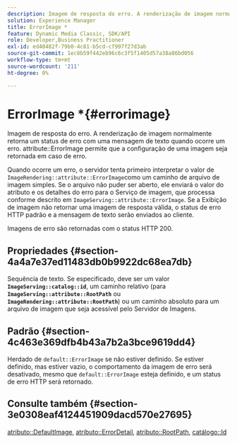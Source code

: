 ```yaml
---
description: Imagem de resposta do erro. A renderização de imagem normalmente retorna um status de erro com uma mensagem de texto quando ocorre um erro. O atributo ErrorImage permite que a configuração de uma imagem seja retornada em caso de erro.
solution: Experience Manager
title: ErrorImage *
feature: Dynamic Media Classic, SDK/API
role: Developer,Business Practitioner
exl-id: ed48482f-79b0-4c81-b5cd-cf997f27d3ab
source-git-commit: 1ec8b59f442eb96c6c3f5f1405d57a38a86bd056
workflow-type: tm+mt
source-wordcount: '211'
ht-degree: 0%

---
```


# ErrorImage *{#errorimage}

Imagem de resposta do erro. A renderização de imagem normalmente retorna um status de erro com uma mensagem de texto quando ocorre um erro. attribute::ErrorImage permite que a configuração de uma imagem seja retornada em caso de erro.

Quando ocorre um erro, o servidor tenta primeiro interpretar o valor de `ImageRendering::attribute::ErrorImage`como um caminho de arquivo de imagem simples. Se o arquivo não puder ser aberto, ele enviará o valor do atributo e os detalhes do erro para o Serviço de imagem, que processa conforme descrito em `ImageServing::attribute::ErrorImage`. Se a Exibição de imagem não retornar uma imagem de resposta válida, o status de erro HTTP padrão e a mensagem de texto serão enviados ao cliente.

Imagens de erro são retornadas com o status HTTP 200.

## Propriedades {#section-4a4a7e37ed11483db0b9922dc68ea7db}

Sequência de texto. Se especificado, deve ser um valor **`ImageServing::catalog::id`**, um caminho relativo (para **`ImageServing::attribute::RootPath`** ou **`ImageRendering::attribute::RootPath`**) ou um caminho absoluto para um arquivo de imagem que seja acessível pelo Servidor de Imagens.

## Padrão {#section-4c463e369dfb4b43a7b2a3bce9619dd4}

Herdado de `default::ErrorImage` se não estiver definido. Se estiver definido, mas estiver vazio, o comportamento da imagem de erro será desativado, mesmo que `default::ErrorImage` esteja definido, e um status de erro HTTP será retornado.

## Consulte também {#section-3e0308eaf4124451909dacd570e27695}

[atributo::DefaultImage](../../../../../ir-api/material-cat/image-rendering-api-ref/c-ir-material-catalog/c-ir-attributes-reference/r-ir-defaultpix.md#reference-102c98f9b5d24d2aaaeb756653fb0e6f),  [atributo::ErrorDetail](../../../../../ir-api/material-cat/image-rendering-api-ref/c-ir-material-catalog/c-ir-attributes-reference/r-ir-errordetail.md#reference-123b56eed6cf49cea6e0490672b7c53b),  [atributo::RootPath](../../../../../ir-api/material-cat/image-rendering-api-ref/c-ir-material-catalog/c-ir-attributes-reference/r-ir-rootpath.md#reference-a4d7c96b62e14fcbad1740c702f160f3),  [catálogo::Id](../../../../../ir-api/material-cat/image-rendering-api-ref/c-ir-material-catalog/c-ir-material-data-reference/r-ir-id.md#reference-cba2a53a952e403fb57a4e8569f9cf85)
